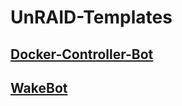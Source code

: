 # UnRAID-Templates

## [Docker-Controller-Bot](Docker-Controller-Bot/docker-controller-bot.xml)
## [WakeBot](WakeBot/wakebot.xml)
